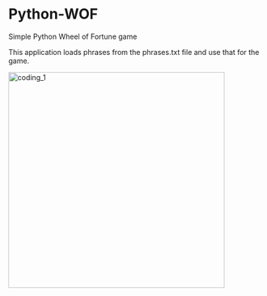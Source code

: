 
# Python-WOF


Simple Python Wheel of Fortune game

This application loads phrases from the phrases.txt file and use that for the game.


<img width="427" alt="coding_1" src="https://user-images.githubusercontent.com/7372570/147975293-ce5f7669-7baf-4d5d-9107-7d2e4c95e456.png">
